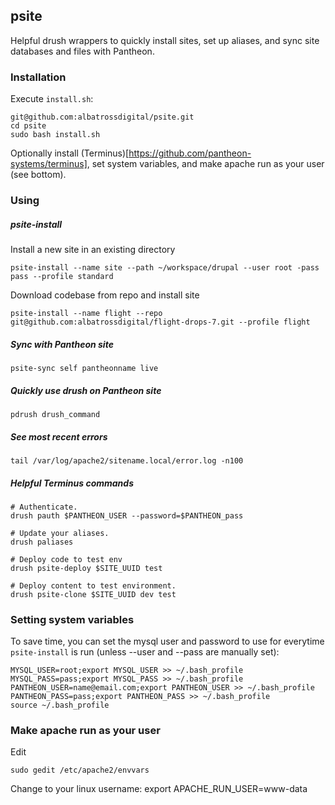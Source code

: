psite
-----

Helpful drush wrappers to quickly install sites, set up aliases, and sync
site databases and files with Pantheon.

### Installation
Execute `install.sh`:
```
git@github.com:albatrossdigital/psite.git
cd psite
sudo bash install.sh
```
Optionally install (Terminus)[https://github.com/pantheon-systems/terminus], 
set system variables, and make apache run as your user (see bottom).

### Using

##### psite-install
Install a new site in an existing directory
```
psite-install --name site --path ~/workspace/drupal --user root -pass pass --profile standard
```
Download codebase from repo and install site
```
psite-install --name flight --repo git@github.com:albatrossdigital/flight-drops-7.git --profile flight
```

##### Sync with Pantheon site
```
psite-sync self pantheonname live
```

##### Quickly use drush on Pantheon site
```
pdrush drush_command
```

##### See most recent errors
```
tail /var/log/apache2/sitename.local/error.log -n100
```

##### Helpful Terminus commands
```
# Authenticate.
drush pauth $PANTHEON_USER --password=$PANTHEON_pass

# Update your aliases.
drush paliases

# Deploy code to test env
drush psite-deploy $SITE_UUID test

# Deploy content to test environment.
drush psite-clone $SITE_UUID dev test
```

### Setting system variables
To save time, you can set the mysql user and password to use for everytime
`psite-install` is run (unless --user and --pass are manually set):
```
MYSQL_USER=root;export MYSQL_USER >> ~/.bash_profile
MYSQL_PASS=pass;export MYSQL_PASS >> ~/.bash_profile
PANTHEON_USER=name@email.com;export PANTHEON_USER >> ~/.bash_profile
PANTHEON_PASS=pass;export PANTHEON_PASS >> ~/.bash_profile
source ~/.bash_profile
```

### Make apache run as your user
Edit
```
sudo gedit /etc/apache2/envvars
```
Change to your linux username:
export APACHE_RUN_USER=www-data
```



